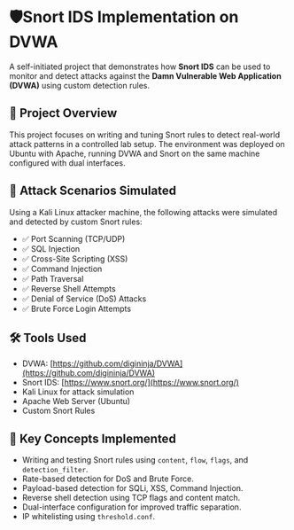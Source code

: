 # 🛡️Snort IDS Implementation on DVWA

A self-initiated project that demonstrates how **Snort IDS** can be used to monitor and detect attacks against the **Damn Vulnerable Web Application (DVWA)** using custom detection rules.

## 🚀 Project Overview

This project focuses on writing and tuning Snort rules to detect real-world attack patterns in a controlled lab setup. The environment was deployed on Ubuntu with Apache, running DVWA and Snort on the same machine configured with dual interfaces.

## 🧪 Attack Scenarios Simulated
Using a Kali Linux attacker machine, the following attacks were simulated and detected by custom Snort rules:
- ✅ Port Scanning (TCP/UDP)
- ✅ SQL Injection
- ✅ Cross-Site Scripting (XSS)
- ✅ Command Injection
- ✅ Path Traversal
- ✅ Reverse Shell Attempts
- ✅ Denial of Service (DoS) Attacks
- ✅ Brute Force Login Attempts

## 🛠️ Tools Used
- DVWA: [https://github.com/digininja/DVWA](https://github.com/digininja/DVWA)
- Snort IDS: [https://www.snort.org/](https://www.snort.org/)
- Kali Linux for attack simulation
- Apache Web Server (Ubuntu)
- Custom Snort Rules

## 📖 Key Concepts Implemented
- Writing and testing Snort rules using `content`, `flow`, `flags`, and `detection_filter`.
- Rate-based detection for DoS and Brute Force.
- Payload-based detection for SQLi, XSS, Command Injection.
- Reverse shell detection using TCP flags and content match.
- Dual-interface configuration for improved traffic separation.
- IP whitelisting using `threshold.conf`.



